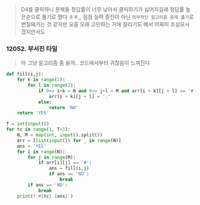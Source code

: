 > D4를 클릭하니 문제들 정답률이 너무 낮아서 클릭하기가 싫어지길래 정답률 높은순으로 풀기로 했다 ㅎㅎ,, 점점 실력 증진이 아닌 `의무적인 알고리즘 문제 풀기`로 변질돼가는 것 같지만 요즘 오래 고민하는 거에 질리기도 해서 어짜피 조삼모사겠지만서도 

### 12052. 부서진 타일 

> 아 그냥 알고리즘 좀 쉴까.. 코드에서부터 귀찮음이 느껴진다

```python
def fill(i,j):
    for k in range(2):
        for l in range(2):
            if 0<= i+k < N and 0<= j+l < M and arr[i + k][j + l] == '#':
                arr[i + k][j + l] = '.'
            else:
                return 'NO'
    return 'YES'

T = int(input())
for tc in range(1, T+1):
    N, M = map(int, input().split())
    arr = [list(input()) for _ in range(N)]
    ans = 'YES'
    for i in range(N):
        for j in range(M):
            if arr[i][j] == '#':
                ans = fill(i,j)
                if ans == 'NO':
                    break
        if ans == 'NO':
            break
    print(f'#{tc} {ans}')

```

 